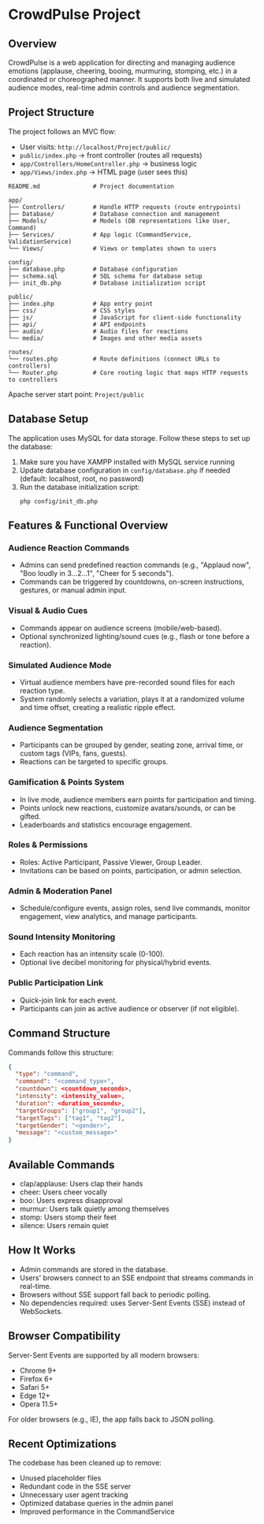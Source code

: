 # CrowdPulse Project

## Overview

CrowdPulse is a web application for directing and managing audience emotions (applause, cheering, booing, murmuring, stomping, etc.) in a coordinated or choreographed manner. It supports both live and simulated audience modes, real-time admin controls and audience segmentation.

## Project Structure

The project follows an MVC flow:

- User visits: `http://localhost/Project/public/`
- `public/index.php` → front controller (routes all requests)
- `app/Controllers/HomeController.php` → business logic
- `app/Views/index.php` → HTML page (user sees this)

```plaintext
README.md               # Project documentation

app/
├── Controllers/        # Handle HTTP requests (route entrypoints)
├── Database/           # Database connection and management
├── Models/             # Models (DB representations like User, Command)
├── Services/           # App logic (CommandService, ValidationService)
└── Views/              # Views or templates shown to users

config/
├── database.php        # Database configuration
├── schema.sql          # SQL schema for database setup
├── init_db.php         # Database initialization script

public/
├── index.php           # App entry point
├── css/                # CSS styles
├── js/                 # JavaScript for client-side functionality
├── api/                # API endpoints
├── audio/              # Audio files for reactions
└── media/              # Images and other media assets

routes/
└── routes.php          # Route definitions (connect URLs to controllers)
└── Router.php          # Core routing logic that maps HTTP requests to controllers
```

Apache server start point: `Project/public`

## Database Setup

The application uses MySQL for data storage. Follow these steps to set up the database:

1. Make sure you have XAMPP installed with MySQL service running
2. Update database configuration in `config/database.php` if needed (default: localhost, root, no password)
3. Run the database initialization script:
   ```
   php config/init_db.php
   ```

## Features & Functional Overview

### Audience Reaction Commands

- Admins can send predefined reaction commands (e.g., "Applaud now", "Boo loudly in 3...2...1", "Cheer for 5 seconds").
- Commands can be triggered by countdowns, on-screen instructions, gestures, or manual admin input.

### Visual & Audio Cues

- Commands appear on audience screens (mobile/web-based).
- Optional synchronized lighting/sound cues (e.g., flash or tone before a reaction).

### Simulated Audience Mode

- Virtual audience members have pre-recorded sound files for each reaction type.
- System randomly selects a variation, plays it at a randomized volume and time offset, creating a realistic ripple effect.

### Audience Segmentation

- Participants can be grouped by gender, seating zone, arrival time, or custom tags (VIPs, fans, guests).
- Reactions can be targeted to specific groups.

### Gamification & Points System

- In live mode, audience members earn points for participation and timing.
- Points unlock new reactions, customize avatars/sounds, or can be gifted.
- Leaderboards and statistics encourage engagement.

### Roles & Permissions

- Roles: Active Participant, Passive Viewer, Group Leader.
- Invitations can be based on points, participation, or admin selection.

### Admin & Moderation Panel

- Schedule/configure events, assign roles, send live commands, monitor engagement, view analytics, and manage participants.

### Sound Intensity Monitoring

- Each reaction has an intensity scale (0-100).
- Optional live decibel monitoring for physical/hybrid events.

### Public Participation Link

- Quick-join link for each event.
- Participants can join as active audience or observer (if not eligible).

## Command Structure

Commands follow this structure:

```json
{
  "type": "command",
  "command": "<command_type>",
  "countdown": <countdown_seconds>,
  "intensity": <intensity_value>,
  "duration": <duration_seconds>,
  "targetGroups": ["group1", "group2"],
  "targetTags": ["tag1", "tag2"],
  "targetGender": "<gender>",
  "message": "<custom_message>"
}
```

## Available Commands

- clap/applause: Users clap their hands
- cheer: Users cheer vocally
- boo: Users express disapproval
- murmur: Users talk quietly among themselves
- stomp: Users stomp their feet
- silence: Users remain quiet

## How It Works

- Admin commands are stored in the database.
- Users' browsers connect to an SSE endpoint that streams commands in real-time.
- Browsers without SSE support fall back to periodic polling.
- No dependencies required: uses Server-Sent Events (SSE) instead of WebSockets.

## Browser Compatibility

Server-Sent Events are supported by all modern browsers:

- Chrome 9+
- Firefox 6+
- Safari 5+
- Edge 12+
- Opera 11.5+

For older browsers (e.g., IE), the app falls back to JSON polling.

## Recent Optimizations

The codebase has been cleaned up to remove:
- Unused placeholder files
- Redundant code in the SSE server
- Unnecessary user agent tracking
- Optimized database queries in the admin panel
- Improved performance in the CommandService
